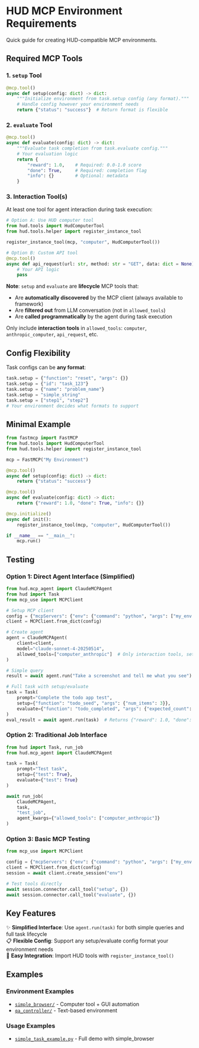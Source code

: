 # HUD MCP Environment Requirements

Quick guide for creating HUD-compatible MCP environments.

## Required MCP Tools

### 1. `setup` Tool
```python
@mcp.tool()
async def setup(config: dict) -> dict:
    """Initialize environment from task.setup config (any format)."""
    # Handle config however your environment needs
    return {"status": "success"}  # Return format is flexible
```

### 2. `evaluate` Tool  
```python
@mcp.tool()
async def evaluate(config: dict) -> dict:
    """Evaluate task completion from task.evaluate config."""
    # Your evaluation logic
    return {
        "reward": 1.0,    # Required: 0.0-1.0 score
        "done": True,     # Required: completion flag
        "info": {}        # Optional: metadata
    }
```

### 3. Interaction Tool(s)
At least one tool for agent interaction during task execution:

```python
# Option A: Use HUD computer tool
from hud.tools import HudComputerTool
from hud.tools.helper import register_instance_tool

register_instance_tool(mcp, "computer", HudComputerTool())

# Option B: Custom API tool
@mcp.tool()
async def api_request(url: str, method: str = "GET", data: dict = None) -> dict:
    # Your API logic
    pass
```

**Note**: `setup` and `evaluate` are **lifecycle** MCP tools that:
- Are **automatically discovered** by the MCP client (always available to framework)  
- Are **filtered out** from LLM conversation (not in `allowed_tools`)
- Are **called programmatically** by the agent during task execution

Only include **interaction tools** in `allowed_tools`: `computer`, `anthropic_computer`, `api_request`, etc.

## Config Flexibility

Task configs can be **any format**:
```python
task.setup = {"function": "reset", "args": {}}
task.setup = {"id": "task_123"}
task.setup = {"name": "problem_name"}
task.setup = "simple_string"
task.setup = ["step1", "step2"]
# Your environment decides what formats to support
```

## Minimal Example

```python
from fastmcp import FastMCP
from hud.tools import HudComputerTool
from hud.tools.helper import register_instance_tool

mcp = FastMCP("My Environment")

@mcp.tool()
async def setup(config: dict) -> dict:
    return {"status": "success"}

@mcp.tool() 
async def evaluate(config: dict) -> dict:
    return {"reward": 1.0, "done": True, "info": {}}

@mcp.initialize()
async def init():
    register_instance_tool(mcp, "computer", HudComputerTool())

if __name__ == "__main__":
    mcp.run()
```

## Testing

### Option 1: Direct Agent Interface (Simplified)

```python
from hud.mcp_agent import ClaudeMCPAgent
from hud import Task
from mcp_use import MCPClient

# Setup MCP client
config = {"mcpServers": {"env": {"command": "python", "args": ["my_env.py"]}}}
client = MCPClient.from_dict(config)

# Create agent
agent = ClaudeMCPAgent(
    client=client,
    model="claude-sonnet-4-20250514",
    allowed_tools=["computer_anthropic"]  # Only interaction tools, setup/evaluate called internally
)

# Simple query
result = await agent.run("Take a screenshot and tell me what you see")

# Full task with setup/evaluate
task = Task(
    prompt="Complete the todo app test",
    setup={"function": "todo_seed", "args": {"num_items": 3}},
    evaluate={"function": "todo_completed", "args": {"expected_count": 1}}
)
eval_result = await agent.run(task)  # Returns {"reward": 1.0, "done": True, "info": {...}}
```

### Option 2: Traditional Job Interface

```python
from hud import Task, run_job
from hud.mcp_agent import ClaudeMCPAgent

task = Task(
    prompt="Test task",
    setup={"test": True},
    evaluate={"test": True}
)

await run_job(
    ClaudeMCPAgent, 
    task, 
    "test_job",
    agent_kwargs={"allowed_tools": ["computer_anthropic"]}
)
```

### Option 3: Basic MCP Testing

```python
from mcp_use import MCPClient

config = {"mcpServers": {"env": {"command": "python", "args": ["my_env.py"]}}}
client = MCPClient.from_dict(config)
session = await client.create_session("env")

# Test tools directly
await session.connector.call_tool("setup", {})
await session.connector.call_tool("evaluate", {})
```

## Key Features

✨ **Simplified Interface**: Use `agent.run(task)` for both simple queries and full task lifecycle  
📋 **Flexible Config**: Support any setup/evaluate config format your environment needs  
🔧 **Easy Integration**: Import HUD tools with `register_instance_tool()`  

## Examples

### Environment Examples
- [`simple_browser/`](./simple_browser/) - Computer tool + GUI automation
- [`qa_controller/`](./qa_controller/) - Text-based environment

### Usage Examples  
- [`simple_task_example.py`](../examples/agents_tools/simple_task_example.py) - Full demo with simple_browser
